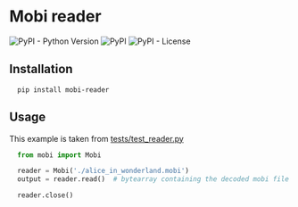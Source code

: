 # Mobi reader

![PyPI - Python Version](https://img.shields.io/pypi/pyversions/mobi-reader)
![PyPI](https://img.shields.io/pypi/v/mobi-reader)
![PyPI - License](https://img.shields.io/pypi/l/mobi-reader)

## Installation
```
  pip install mobi-reader
```

## Usage
This example is taken from [tests/test_reader.py](tests/test_reader.py)
```python
  from mobi import Mobi

  reader = Mobi('./alice_in_wonderland.mobi')
  output = reader.read()  # bytearray containing the decoded mobi file

  reader.close()
```
